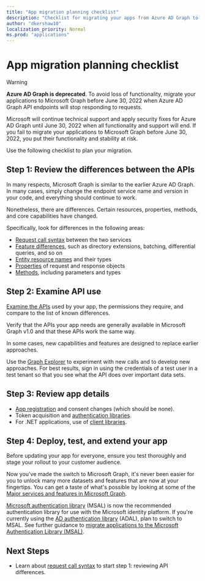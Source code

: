```yaml
---
title: "App migration planning checklist"
description: "Checklist for migrating your apps from Azure AD Graph to Microsoft Graph"
author: "dkershaw10"
localization_priority: Normal
ms.prod: "applications"
---
```


# App migration planning checklist

> [!WARNING]
> **Azure AD Graph is deprecated**. To avoid loss of functionality, migrate your applications to Microsoft Graph before June 30, 2022 when Azure AD Graph API endpoints will stop responding to requests.
>
> Microsoft will continue technical support and apply security fixes for Azure AD Graph until June 30, 2022 when all functionality and support will end. If you fail to migrate your applications to Microsoft Graph before June 30, 2022, you put their functionality and stability at risk.

Use the following checklist to plan your migration.

## Step 1: Review the differences between the APIs

In many respects, Microsoft Graph is similar to the earlier Azure AD Graph. In many cases, simply change the endpoint service name and version in your code, and everything should continue to work.

Nonetheless, there are differences. Certain resources, properties, methods, and core capabilities have changed.

Specifically, look for differences in the following areas:

- [Request call syntax](migrate-azure-ad-graph-request-differences.md) between the two services
- [Feature differences](migrate-azure-ad-graph-feature-differences.md), such as directory extensions, batching, differential queries, and so on
- [Entity resource names](migrate-azure-ad-graph-resource-differences.md) and their types
- [Properties](migrate-azure-ad-graph-property-differences.md) of request and response objects
- [Methods](migrate-azure-ad-graph-method-differences.md), including parameters and types

## Step 2: Examine API use

[Examine the APIs](migrate-azure-ad-graph-audit-api-use.md) used by your app, the permissions they require, and compare to the list of known differences.  

Verify that the APIs your app needs are generally available in Microsoft Graph v1.0 and that these APIs work the same way.

In some cases, new capabilities and features are designed to replace earlier approaches.

Use the [Graph Explorer](https://aka.ms/ge) to experiment with new calls and to develop new approaches. For best results, sign in using the credentials of a test user in a test tenant so that you see what the API does over important data sets.

## Step 3: Review app details

- [App registration](migrate-azure-ad-graph-app-registration.md) and consent changes (which should be none).
- Token acquisition and [authentication libraries](migrate-azure-ad-graph-authentication-library.md).
- For .NET applications, use of [client libraries](migrate-azure-ad-graph-client-libraries.md).

## Step 4: Deploy, test, and extend your app

Before updating your app for everyone, ensure you test thoroughly and stage your rollout to your customer audience.

Now you've made the switch to Microsoft Graph, it's never been easier for you to unlock many more datasets and features that are now at your fingertips. You can get a taste of what's possible by looking at some of the [Major services and features in Microsoft Graph](./overview-major-services.md).

[Microsoft authentication library](/azure/active-directory/develop/reference-v2-libraries) (MSAL) is now the recommended authentication library for use with the Microsoft identity platform. If you're currently using the [AD authentication library](/azure/active-directory/develop/active-directory-authentication-libraries) (ADAL), plan to switch to MSAL. See further guidance to [migrate applications to the Microsoft Authentication Library (MSAL)](/azure/active-directory/develop/msal-migration).

## Next Steps

- Learn about [request call syntax](migrate-azure-ad-graph-request-differences.md) to start step 1: reviewing API differences.
